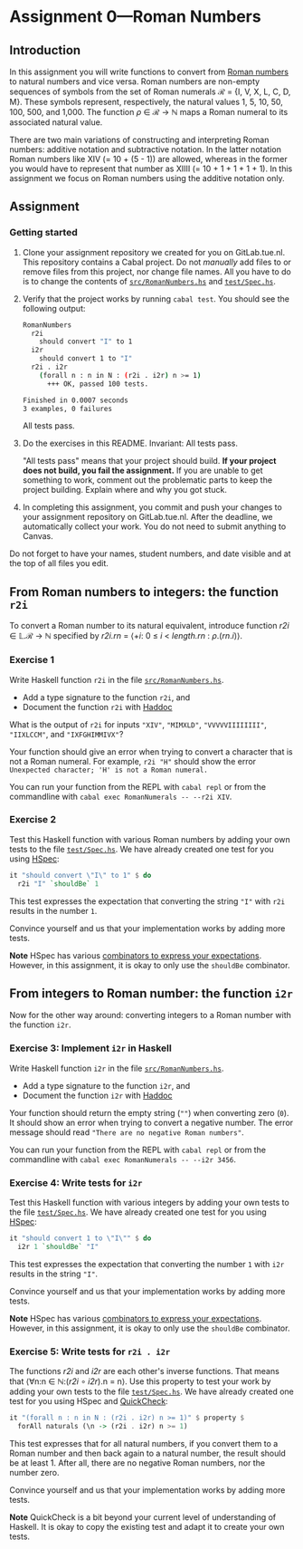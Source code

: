 # Assignment 0—Roman Numbers

## Introduction

In this assignment you will write functions to convert from [Roman
numbers](https://en.wikipedia.org/wiki/Roman_numerals) to natural numbers and
vice versa. Roman numbers are non-empty sequences of symbols from the set of
Roman numerals ℛ =  {I, V, X, L, C, D, M}. These symbols represent,
respectively, the natural values 1, 5, 10, 50, 100, 500, and 1,000. The
function *ρ* ∈ ℛ → ℕ  maps a Roman numeral to its associated natural value.

There are two main variations of constructing and interpreting Roman numbers:
additive notation and subtractive notation. In the latter notation Roman
numbers like XIV (= 10 + (5 - 1)) are allowed, whereas in the former you
would have to represent that number as XIIII (= 10 + 1 + 1 + 1 + 1). In
this assignment we focus on Roman numbers using the additive notation only.

## Assignment

### Getting started

1.  Clone your assignment repository we created for you on GitLab.tue.nl. This
    repository contains a Cabal project. Do not *manually* add
    files to or remove files from this project, nor change file names. All you
    have to do is to change the contents of
    [`src/RomanNumbers.hs`](src/RomanNumbers.hs) and
    [`test/Spec.hs`](test/Spec.hs).

2.  Verify that the project works by running `cabal test`. You should see the
    following output:

    ```bash
    RomanNumbers
      r2i
        should convert "I" to 1
      i2r
        should convert 1 to "I"
      r2i . i2r     
        (forall n : n in N : (r2i . i2r) n >= 1)
          +++ OK, passed 100 tests.

    Finished in 0.0007 seconds
    3 examples, 0 failures
    ```

    All tests pass.

3.  Do the exercises in this README. Invariant: All tests pass. 
  
    "All tests pass" means that your project should build. **If your
    project does not build, you fail the assignment.** If you are unable to
    get something to work, comment out the problematic parts to keep the
    project building. Explain where and why you got stuck.

4.  In completing this assignment, you commit and push your changes to your
    assignment repository on GitLab.tue.nl. After the deadline, we
    automatically collect your work. You do not need to submit anything to
    Canvas.

Do not forget to have your names, student numbers, and date visible and at the
top of all files you edit.

## From Roman numbers to integers: the function `r2i`

To convert a Roman number to its natural equivalent, introduce function *r2i*
∈ 𝕃.ℛ → ℕ  specified  by  *r2i.rn* = ⟨+*i*: 0 ≤ *i* < *length.rn* : *ρ*.(*rn*.*i*)⟩.

### Exercise 1 

Write Haskell function `r2i` in the
file [`src/RomanNumbers.hs`](src/RomanNumbers.hs). 

- Add a type signature to the function `r2i`, and
- Document the function `r2i` with
  [Haddoc](https://haskell-haddock.readthedocs.io/en/latest/markup.html)

What is the output of `r2i` for inputs `"XIV"`, `"MIMXLD"`, `"VVVVVIIIIIIII"`,
`"IIXLCCM"`, and `"IXFGHIMMIVX"`?

Your function should give an error when trying to convert a character that is
not a Roman numeral. For example, `r2i "H"` should show the error `Unexpected
character; 'H' is not a Roman numeral.`

You can run your function from the REPL with `cabal repl` or from the
commandline with `cabal exec RomanNumerals -- --r2i XIV`.

### Exercise 2

Test this Haskell function with various Roman numbers by adding your own tests
to the file [`test/Spec.hs`](test/Spec.hs). We have already created one test
for you using [HSpec](https://hspec.github.io/writing-specs.html):

```haskell
it "should convert \"I\" to 1" $ do
  r2i "I" `shouldBe` 1
```

This test expresses the expectation that converting the string `"I"` with
`r2i` results in the number `1`. 

Convince yourself and us that your implementation works by adding more tests.

**Note** HSpec has various [combinators to express your
expectations](https://hspec.github.io/expectations.html). However, in this
assignment, it is okay to only use the ``shouldBe`` combinator.

## From integers to Roman number: the function `i2r`

Now for the other way around: converting integers to a Roman number with the
function `i2r`. 

### Exercise 3: Implement `i2r` in Haskell

Write Haskell function `i2r` in the
file [`src/RomanNumbers.hs`](src/RomanNumbers.hs). 

- Add a type signature to the function `i2r`, and
- Document the function `i2r` with
  [Haddoc](https://haskell-haddock.readthedocs.io/en/latest/markup.html)

Your function should return the empty string (`""`) when converting zero
(`0`). It should show an error when trying to convert a negative number. The
error message should read `"There are no negative Roman numbers"`.

You can run your function from the REPL with `cabal repl` or from the
commandline with `cabal exec RomanNumerals -- --i2r 3456`.

### Exercise 4: Write tests for `i2r`

Test this Haskell function with various integers by adding your own tests
to the file [`test/Spec.hs`](test/Spec.hs). We have already created one test
for you using [HSpec](https://hspec.github.io/writing-specs.html):

```haskell
it "should convert 1 to \"I\"" $ do
  i2r 1 `shouldBe` "I"
```

This test expresses the expectation that converting the number `1` with
`i2r` results in the string `"I"`.

Convince yourself and us that your implementation works by adding more tests.

**Note** HSpec has various [combinators to express your
expectations](https://hspec.github.io/expectations.html). However, in this
assignment, it is okay to only use the ``shouldBe`` combinator.

### Exercise 5: Write tests for `r2i . i2r`

The functions *r2i* and *i2r* are each other's inverse functions. That means
that ⟨∀n:n ∈ ℕ:(*r2i* ∘ *i2r*).n = n⟩. Use this property to test your work by
adding your own tests to the file [`test/Spec.hs`](test/Spec.hs). We have
already created one test for you using HSpec and [QuickCheck](http://www.cse.chalmers.se/~rjmh/QuickCheck/manual.html):

```haskell
it "(forall n : n in N : (r2i . i2r) n >= 1)" $ property $
  forAll naturals (\n -> (r2i . i2r) n >= 1)
```

This test expresses that for all natural numbers, if you convert them to a
Roman number and then back again to a natural number, the result should be at
least 1. After all, there are no negative Roman numbers, nor the number zero.

Convince yourself and us that your implementation works by adding more tests.

**Note** QuickCheck is a bit beyond your current level of understanding of
Haskell. It is okay to copy the existing test and adapt it to create your own
tests.
